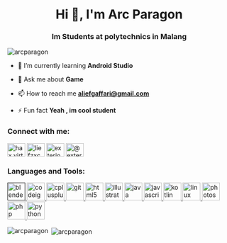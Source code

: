 <h1 align="center">Hi 👋, I'm Arc Paragon</h1>
<h3 align="center">Im Students at polytechnics in Malang</h3>

<p align="left"> <img src="https://komarev.com/ghpvc/?username=arcparagon" alt="arcparagon" /> </p>

- 🌱 I’m currently learning **Android Studio**

- 💬 Ask me about **Game**

- 📫 How to reach me **aliefgaffari@gmail.com**

- ⚡ Fun fact **Yeah , im cool student**

<p align="left">
<h3 align="left">Connect with me:</h3>
<a href="https://fb.com/hax.virtoz" target="blank"><img align="center" src="https://cdn.jsdelivr.net/npm/simple-icons@3.0.1/icons/facebook.svg" alt="hax.virtoz" height="30" width="40" /></a>
<a href="https://instagram.com/liefzxc__" target="blank"><img align="center" src="https://cdn.jsdelivr.net/npm/simple-icons@3.0.1/icons/instagram.svg" alt="liefzxc__" height="30" width="40" /></a>
<a href="https://www.hackerrank.com/exterionz" target="blank"><img align="center" src="https://cdn.jsdelivr.net/npm/simple-icons@3.0.1/icons/hackerrank.svg" alt="exterionz" height="30" width="40" /></a>
<a href="https://www.hackerearth.com/@exterionz" target="blank"><img align="center" src="https://cdn.jsdelivr.net/npm/simple-icons@3.0.1/icons/hackerearth.svg" alt="@exterionz" height="30" width="40" /></a>
</p>

<h3 align="left">Languages and Tools:</h3>
<p align="left"> <a href="" target="_blank"> <img src="https://download.blender.org/branding/community/blender_community_badge_white.svg" alt="blender" width="40" height="40"/> </a> <a href="https://codeigniter.com" target="_blank"> <img src="https://cdn.worldvectorlogo.com/logos/codeigniter.svg" alt="codeigniter" width="40" height="40"/> </a> <a href="https://www.w3schools.com/cpp/" target="_blank"> <img src="https://devicons.github.io/devicon/devicon.git/icons/cplusplus/cplusplus-original.svg" alt="cplusplus" width="40" height="40"/> </a> <a href="https://git-scm.com/" target="_blank"> <img src="https://www.vectorlogo.zone/logos/git-scm/git-scm-icon.svg" alt="git" width="40" height="40"/> </a> <a href="https://www.w3.org/html/" target="_blank"> <img src="https://devicons.github.io/devicon/devicon.git/icons/html5/html5-original-wordmark.svg" alt="html5" width="40" height="40"/> </a> <a href="https://www.adobe.com/in/products/illustrator.html" target="_blank"> <img src="https://www.vectorlogo.zone/logos/adobe_illustrator/adobe_illustrator-icon.svg" alt="illustrator" width="40" height="40"/> </a> <a href="https://www.java.com" target="_blank"> <img src="https://devicons.github.io/devicon/devicon.git/icons/java/java-original-wordmark.svg" alt="java" width="40" height="40"/> </a> <a href="https://developer.mozilla.org/en-US/docs/Web/JavaScript" target="_blank"> <img src="https://devicons.github.io/devicon/devicon.git/icons/javascript/javascript-original.svg" alt="javascript" width="40" height="40"/> </a> <a href="https://kotlinlang.org" target="_blank"> <img src="https://www.vectorlogo.zone/logos/kotlinlang/kotlinlang-icon.svg" alt="kotlin" width="40" height="40"/> </a> <a href="https://www.linux.org/" target="_blank"> <img src="https://devicons.github.io/devicon/devicon.git/icons/linux/linux-original.svg" alt="linux" width="40" height="40"/> </a> <a href="https://www.photoshop.com/en" target="_blank"> <img src="https://devicons.github.io/devicon/devicon.git/icons/photoshop/photoshop-plain.svg" alt="photoshop" width="40" height="40"/> </a> <a href="https://www.php.net" target="_blank"> <img src="https://devicons.github.io/devicon/devicon.git/icons/php/php-original.svg" alt="php" width="40" height="40"/> </a> <a href="https://www.python.org" target="_blank"> <img src="https://devicons.github.io/devicon/devicon.git/icons/python/python-original.svg" alt="python" width="40" height="40"/> </a> </p>

<p><img align="left" src="https://github-readme-stats.vercel.app/api/top-langs/?username=arcparagon&layout=compact" alt="arcparagon" /></p>

<p>&nbsp;<img align="center" src="https://github-readme-stats.vercel.app/api?username=arcparagon&show_icons=true" alt="arcparagon" /></p>
